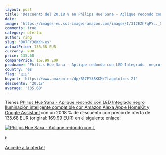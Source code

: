 ```yaml
---
layout: post
title: 'Descuento del 20.18 % en Philips Hue Sana - Aplique redondo con L'
date: 
image: 'https://images-eu.ssl-images-amazon.com/images/I/312EZhFqPYL._SL200_.jpg'
comments: true
category: ofertas
author: ring
slug: 'B07FY38KKM-es'
actualPrice: 135.68 EUR
currency: EUR
price: 135.68
comparePrice: 169.99 EUR
prodname: 'Philips Hue Sana - Aplique redondo con LED Integrado  negro  Iluminación inteligente  compatible con Amazon Alexa  Apple HomeKit y Google Assistant'
country: 'es'
flag: '🇪🇸'
buyurl: 'https://www.amazon.es/dp/B07FY38KKM/?tag=tolees-21'
descuento: '20.18'
average: '135.68'
---
```


Tienes [Philips Hue Sana - Aplique redondo con LED Integrado  negro  Iluminación inteligente  compatible con Amazon Alexa  Apple HomeKit y Google Assistant](https://www.amazon.es/dp/B07FY38KKM/?tag=tolees-21) con un 20.18 % de descuento con precio de oferta de 135.68 EUR (original: 169.99 EUR) en el siguiente enlace!

[![Philips Hue Sana - Aplique redondo con L](https://images-eu.ssl-images-amazon.com/images/I/312EZhFqPYL._SL200_.jpg)](https://www.amazon.es/dp/B07FY38KKM/?tag=tolees-21)

ℹ️:


[Accede a la oferta!!](https://www.amazon.es/dp/B07FY38KKM/?tag=tolees-21)
